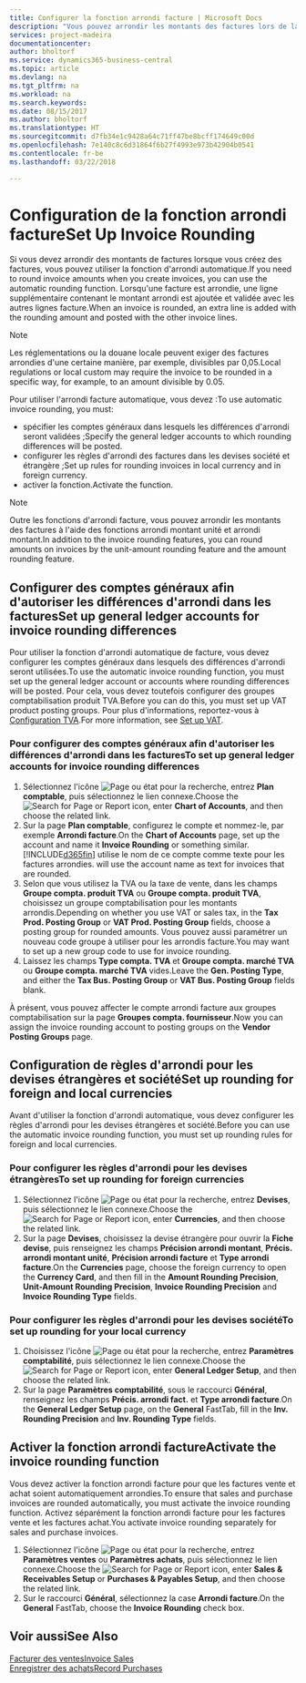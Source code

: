 ```yaml
---
title: Configurer la fonction arrondi facture | Microsoft Docs
description: "Vous pouvez arrondir les montants des factures lors de la création de celles-ci. De plus, les réglementations ou la douane locale peuvent exiger des factures arrondies d'une certaine manière, par exemple, divisibles par 0,05."
services: project-madeira
documentationcenter: 
author: bholtorf
ms.service: dynamics365-business-central
ms.topic: article
ms.devlang: na
ms.tgt_pltfrm: na
ms.workload: na
ms.search.keywords: 
ms.date: 08/15/2017
ms.author: bholtorf
ms.translationtype: HT
ms.sourcegitcommit: d7fb34e1c9428a64c71ff47be8bcff174649c00d
ms.openlocfilehash: 7e140c8c6d31864f6b27f4993e973b42904b0541
ms.contentlocale: fr-be
ms.lasthandoff: 03/22/2018

---
```

# <a name="set-up-invoice-rounding"></a><span data-ttu-id="cfac1-104">Configuration de la fonction arrondi facture</span><span class="sxs-lookup"><span data-stu-id="cfac1-104">Set Up Invoice Rounding</span></span>
<span data-ttu-id="cfac1-105">Si vous devez arrondir des montants de factures lorsque vous créez des factures, vous pouvez utiliser la fonction d'arrondi automatique.</span><span class="sxs-lookup"><span data-stu-id="cfac1-105">If you need to round invoice amounts when you create invoices, you can use the automatic rounding function.</span></span> <span data-ttu-id="cfac1-106">Lorsqu'une facture est arrondie, une ligne supplémentaire contenant le montant arrondi est ajoutée et validée avec les autres lignes facture.</span><span class="sxs-lookup"><span data-stu-id="cfac1-106">When an invoice is rounded, an extra line is added with the rounding amount and posted with the other invoice lines.</span></span>

> [!NOTE]  
>  <span data-ttu-id="cfac1-107">Les réglementations ou la douane locale peuvent exiger des factures arrondies d'une certaine manière, par exemple, divisibles par 0,05.</span><span class="sxs-lookup"><span data-stu-id="cfac1-107">Local regulations or local custom may require the invoice to be rounded in a specific way, for example, to an amount divisible by 0.05.</span></span>  
  
<span data-ttu-id="cfac1-108">Pour utiliser l'arrondi facture automatique, vous devez :</span><span class="sxs-lookup"><span data-stu-id="cfac1-108">To use automatic invoice rounding, you must:</span></span>  
  
* <span data-ttu-id="cfac1-109">spécifier les comptes généraux dans lesquels les différences d'arrondi seront validées ;</span><span class="sxs-lookup"><span data-stu-id="cfac1-109">Specify the general ledger accounts to which rounding differences will be posted.</span></span>  
* <span data-ttu-id="cfac1-110">configurer les règles d'arrondi des factures dans les devises société et étrangère ;</span><span class="sxs-lookup"><span data-stu-id="cfac1-110">Set up rules for rounding invoices in local currency and in foreign currency.</span></span>  
* <span data-ttu-id="cfac1-111">activer la fonction.</span><span class="sxs-lookup"><span data-stu-id="cfac1-111">Activate the function.</span></span>  
  
> [!NOTE]  
>  <span data-ttu-id="cfac1-112">Outre les fonctions d'arrondi facture, vous pouvez arrondir les montants des factures à l'aide des fonctions arrondi montant unité et arrondi montant.</span><span class="sxs-lookup"><span data-stu-id="cfac1-112">In addition to the invoice rounding features, you can round amounts on invoices by the unit-amount rounding feature and the amount rounding feature.</span></span>  
 
## <a name="set-up-general-ledger-accounts-for-invoice-rounding-differences"></a><span data-ttu-id="cfac1-113">Configurer des comptes généraux afin d'autoriser les différences d'arrondi dans les factures</span><span class="sxs-lookup"><span data-stu-id="cfac1-113">Set up general ledger accounts for invoice rounding differences</span></span>
<span data-ttu-id="cfac1-114">Pour utiliser la fonction d'arrondi automatique de facture, vous devez configurer les comptes généraux dans lesquels des différences d'arrondi seront utilisées.</span><span class="sxs-lookup"><span data-stu-id="cfac1-114">To use the automatic invoice rounding function, you must set up the general ledger account or accounts where rounding differences will be posted.</span></span> <span data-ttu-id="cfac1-115">Pour cela, vous devez toutefois configurer des groupes comptabilisation produit TVA.</span><span class="sxs-lookup"><span data-stu-id="cfac1-115">Before you can do this, you must set up VAT product posting groups.</span></span> <span data-ttu-id="cfac1-116">Pour plus d'informations, reportez-vous à [Configuration TVA](finance-setup-vat.md).</span><span class="sxs-lookup"><span data-stu-id="cfac1-116">For more information, see [Set up VAT](finance-setup-vat.md).</span></span>  
  
### <a name="to-set-up-general-ledger-accounts-for-invoice-rounding-differences"></a><span data-ttu-id="cfac1-117">Pour configurer des comptes généraux afin d'autoriser les différences d'arrondi dans les factures</span><span class="sxs-lookup"><span data-stu-id="cfac1-117">To set up general ledger accounts for invoice rounding differences</span></span>  
1. <span data-ttu-id="cfac1-118">Sélectionnez l'icône ![Page ou état pour la recherche](media/ui-search/search_small.png "icône Page ou état pour la recherche"), entrez **Plan comptable**, puis sélectionnez le lien connexe.</span><span class="sxs-lookup"><span data-stu-id="cfac1-118">Choose the ![Search for Page or Report](media/ui-search/search_small.png "Search for Page or Report icon") icon, enter **Chart of Accounts**, and then choose the related link.</span></span>  
2. <span data-ttu-id="cfac1-119">Sur la page **Plan comptable**, configurez le compte et nommez-le, par exemple **Arrondi facture**.</span><span class="sxs-lookup"><span data-stu-id="cfac1-119">On the **Chart of Accounts** page, set up the account and name it **Invoice Rounding** or something similar.</span></span> [!INCLUDE[d365fin](includes/d365fin_md.md)]<span data-ttu-id="cfac1-120"> utilise le nom de ce compte comme texte pour les factures arrondies.</span><span class="sxs-lookup"><span data-stu-id="cfac1-120"> will use the account name as text for invoices that are rounded.</span></span>  
3. <span data-ttu-id="cfac1-121">Selon que vous utilisez la TVA ou la taxe de vente, dans les champs **Groupe compta. produit TVA** ou **Groupe compta. produit TVA**, choisissez un groupe comptabilisation pour les montants arrondis.</span><span class="sxs-lookup"><span data-stu-id="cfac1-121">Depending on whether you use VAT or sales tax, in the **Tax Prod. Posting Group** or **VAT Prod. Posting Group** fields, choose a posting group for rounded amounts.</span></span> <span data-ttu-id="cfac1-122">Vous pouvez aussi paramétrer un nouveau code groupe à utiliser pour les arrondis facture.</span><span class="sxs-lookup"><span data-stu-id="cfac1-122">You may want to set up a new group code to use for invoice rounding.</span></span>
4. <span data-ttu-id="cfac1-123">Laissez les champs **Type compta. TVA** et **Groupe compta. marché TVA** ou **Groupe compta. marché TVA** vides.</span><span class="sxs-lookup"><span data-stu-id="cfac1-123">Leave the **Gen. Posting Type**, and either the **Tax Bus. Posting Group** or **VAT Bus. Posting Group** fields blank.</span></span> <!-- Why do we say to leave these blank, when there are a lot of other fields we also leave blank but don't mention? -->  
  
<span data-ttu-id="cfac1-124">À présent, vous pouvez affecter le compte arrondi facture aux groupes comptabilisation sur la page **Groupes compta. fournisseur**.</span><span class="sxs-lookup"><span data-stu-id="cfac1-124">Now you can assign the invoice rounding account to posting groups on the **Vendor Posting Groups** page.</span></span>  <!-- Why only the vendor posting groups? -->

## <a name="set-up-rounding-for-foreign-and-local-currencies"></a><span data-ttu-id="cfac1-125">Configuration de règles d'arrondi pour les devises étrangères et société</span><span class="sxs-lookup"><span data-stu-id="cfac1-125">Set up rounding for foreign and local currencies</span></span>
<span data-ttu-id="cfac1-126">Avant d'utiliser la fonction d'arrondi automatique, vous devez configurer les règles d'arrondi pour les devises étrangères et société.</span><span class="sxs-lookup"><span data-stu-id="cfac1-126">Before you can use the automatic invoice rounding function, you must set up rounding rules for foreign and local currencies.</span></span>

### <a name="to-set-up-rounding-for-foreign-currencies"></a><span data-ttu-id="cfac1-127">Pour configurer les règles d'arrondi pour les devises étrangères</span><span class="sxs-lookup"><span data-stu-id="cfac1-127">To set up rounding for foreign currencies</span></span>  
1. <span data-ttu-id="cfac1-128">Sélectionnez l'icône ![Page ou état pour la recherche](media/ui-search/search_small.png "icône Page ou état pour la recherche"), entrez **Devises**, puis sélectionnez le lien connexe.</span><span class="sxs-lookup"><span data-stu-id="cfac1-128">Choose the ![Search for Page or Report](media/ui-search/search_small.png "Search for Page or Report icon") icon, enter **Currencies**, and then choose the related link.</span></span>  
2. <span data-ttu-id="cfac1-129">Sur la page **Devises**, choisissez la devise étrangère pour ouvrir la **Fiche devise**, puis renseignez les champs **Précision arrondi montant**, **Précis. arrondi montant unité**, **Précision arrondi facture** et **Type arrondi facture**.</span><span class="sxs-lookup"><span data-stu-id="cfac1-129">On the **Currencies** page, choose the foreign currency to open the **Currency Card**, and then fill in the **Amount Rounding Precision**, **Unit-Amount Rounding Precision**, **Invoice Rounding Precision** and **Invoice Rounding Type** fields.</span></span>
  
### <a name="to-set-up-rounding-for-your-local-currency"></a><span data-ttu-id="cfac1-130">Pour configurer les règles d'arrondi pour les devises société</span><span class="sxs-lookup"><span data-stu-id="cfac1-130">To set up rounding for your local currency</span></span>
1. <span data-ttu-id="cfac1-131">Choisissez l'icône ![Page ou état pour la recherche](media/ui-search/search_small.png "icône Page ou état pour la recherche"), entrez **Paramètres comptabilité**, puis sélectionnez le lien connexe.</span><span class="sxs-lookup"><span data-stu-id="cfac1-131">Choose the ![Search for Page or Report](media/ui-search/search_small.png "Search for Page or Report icon") icon, enter **General Ledger Setup**, and then choose the related link.</span></span>  
2. <span data-ttu-id="cfac1-132">Sur la page **Paramètres comptabilité**, sous le raccourci **Général**, renseignez les champs **Précis. arrondi fact.** et **Type arrondi facture**.</span><span class="sxs-lookup"><span data-stu-id="cfac1-132">On the **General Ledger Setup** page, on the **General** FastTab, fill in the **Inv. Rounding Precision** and **Inv. Rounding Type** fields.</span></span>  

## <a name="activate-the-invoice-rounding-function"></a><span data-ttu-id="cfac1-133">Activer la fonction arrondi facture</span><span class="sxs-lookup"><span data-stu-id="cfac1-133">Activate the invoice rounding function</span></span>  
<span data-ttu-id="cfac1-134">Vous devez activer la fonction arrondi facture pour que les factures vente et achat soient automatiquement arrondies.</span><span class="sxs-lookup"><span data-stu-id="cfac1-134">To ensure that sales and purchase invoices are rounded automatically, you must activate the invoice rounding function.</span></span> <span data-ttu-id="cfac1-135">Activez séparément la fonction arrondi facture pour les factures vente et les factures achat.</span><span class="sxs-lookup"><span data-stu-id="cfac1-135">You activate invoice rounding separately for sales and purchase invoices.</span></span>

1. <span data-ttu-id="cfac1-136">Sélectionnez l'icône ![Page ou état pour la recherche](media/ui-search/search_small.png "icône Page ou état pour la recherche"), entrez **Paramètres ventes** ou **Paramètres achats**, puis sélectionnez le lien connexe.</span><span class="sxs-lookup"><span data-stu-id="cfac1-136">Choose the ![Search for Page or Report](media/ui-search/search_small.png "Search for Page or Report icon") icon, enter **Sales & Receivables Setup** or **Purchases & Payables Setup**, and then choose the related link.</span></span>  
2. <span data-ttu-id="cfac1-137">Sur le raccourci **Général**, sélectionnez la case **Arrondi facture**.</span><span class="sxs-lookup"><span data-stu-id="cfac1-137">On the **General** FastTab, choose the **Invoice Rounding** check box.</span></span>  
  
## <a name="see-also"></a><span data-ttu-id="cfac1-138">Voir aussi</span><span class="sxs-lookup"><span data-stu-id="cfac1-138">See Also</span></span>  
[<span data-ttu-id="cfac1-139">Facturer des ventes</span><span class="sxs-lookup"><span data-stu-id="cfac1-139">Invoice Sales</span></span>](sales-how-invoice-sales.md)  
[<span data-ttu-id="cfac1-140">Enregistrer des achats</span><span class="sxs-lookup"><span data-stu-id="cfac1-140">Record Purchases</span></span>](purchasing-how-record-purchases.md)
